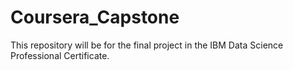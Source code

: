 # Coursera_Capstone
This repository will be for the final project in the IBM Data Science Professional Certificate.
